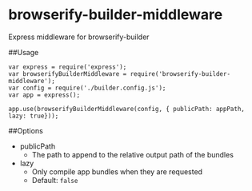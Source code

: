 # browserify-builder-middleware

Express middleware for browserify-builder

##Usage

```
var express = require('express');
var browserifyBuilderMiddleware = require('browserify-builder-middleware');
var config = require('./builder.config.js');
var app = express();

app.use(browserifyBuilderMiddleware(config, { publicPath: appPath, lazy: true}));
```

##Options

- publicPath
  - The path to append to the relative output path of the bundles
- lazy
  - Only compile app bundles when they are requested
  - Default: `false`